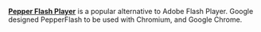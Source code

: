 [**Pepper Flash Player**](https://www.chromium.org/developers/design-documents/pepper-plugin-implementation/) is a popular alternative to Adobe Flash Player. Google designed PepperFlash to be used with Chromium, and Google Chrome.
